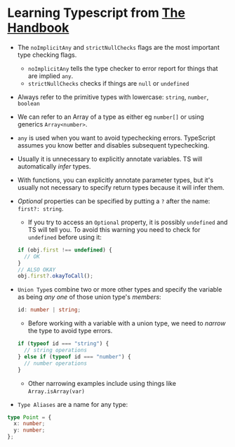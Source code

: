 # Learning Typescript from [The Handbook](https://www.typescriptlang.org/docs/handbook/intro.html)

- The `noImplicitAny` and `strictNullChecks` flags are the most important type checking flags.

  - `noImplicitAny` tells the type checker to error report for things that are implied `any`.
  - `strictNullChecks` checks if things are `null` or `undefined`

- Always refer to the primitive types with lowercase: `string`, `number`, `boolean`

- We can refer to an Array of a type as either eg `number[]` or using generics `Array<number>`.

- `any` is used when you want to avoid typechecking errors. TypeScript assumes you know better and disables subsequent typechecking.

- Usually it is unnecessary to explicitly annotate variables. TS will automatically _infer_ types.

- With functions, you can explicitly annotate parameter types, but it's usually not necessary to specify return types because it will infer them.

- _Optional_ properties can be specified by putting a `?` after the name: `first?: string`.
  - If you try to access an `Optional` property, it is possibly `undefined` and TS will tell you. To avoid this warning you need to check for `undefined` before using it:
  ```ts
  if (obj.first !== undefined) {
    // OK
  }
  // ALSO OKAY
  obj.first?.okayToCall();
  ```
- `Union Type`s combine two or more other types and specify the variable as being _any one_ of those union type's _members_:

  ```ts
  id: number | string;
  ```

  - Before working with a variable with a union type, we need to _narrow_ the type to avoid type errors.

  ```ts
  if (typeof id === "string") {
    // string operations
  } else if (typeof id === "number") {
    // number operations
  }
  ```

  - Other narrowing examples include using things like `Array.isArray(var)`

- `Type Aliases` are a name for any type:

```ts
type Point = {
  x: number;
  y: number;
};
```
